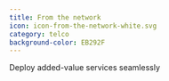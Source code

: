 ```yaml
---
title: From the network
icon: icon-from-the-network-white.svg
category: telco
background-color: EB292F
---
```


Deploy added-value services seamlessly
